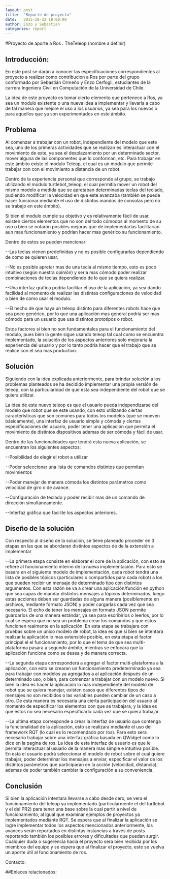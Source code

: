 ```yaml
---
layout: post
title:  "Reporte de proyecto"
date:   2015-10-22 18:00:00
author: Enzo y Sebastian
categories: report
---
```

#Proyecto de aporte a Ros : TheTeleop (nombre a definir) 

## Introducción:

  En este post se darán a conocer las especificaciones correspondientes al proyecto a realizar como contribucion a Ros por parte del grupo conformado por Sebastián Ormeño y Enzo Cerfogli, estudiantes de la carrera Ingeniera Civil en Computación de la Universidad de Chile.

  La idea de este proyecto es tomar cierto elemento que pertenece a Ros, ya sea un modulo existente o una nueva idea a implementar y llevarla a cabo de tal manera que mejore el uso a los usuarios, ya sea para los nuevos o para aquellos que ya son experimentados en este ámbito.

## Problema

  Al comenzar a trabajar con un robot, independiente del modelo que este sea, uno de los primeras actividades que se realizan es interactuar con el movimiento de este, ya sea el desplazamiento por un determinado sector, mover alguna de las componentes que lo conforman, etc. Para trabajar en este ámbito existe el modulo Teleop, el cual es un modulo que permite trabajar con con el movimiento a distancia de un robot.

  Dentro de la experiencia personal que corresponde al grupo, se trabajo utilizando el modulo turtlebot_teleop, el cual permitía mover un robot del mismo modelo a medida que se apretaban determinadas teclas del teclado, pudiendo modificar la velocidad en que este avanzaba (también se puede hacer funcionar mediante el uso de distintos mandos de consolas pero no se trabajo en este ámbito).

  Si bien el modulo cumple su objetivo y es relativamente fácil de usar, existen ciertos elementos que no son del todo cómodos al momento de su uso o bien se notaron posibles mejoras que de implementarlas facilitarían aun mas funcionamiento y podrían hacer mas genérico su funcionamiento. 

Dentro de estos se pueden mencionar:

--Las teclas vienen predefinidas y no es posible configurarlas dependiendo de como se quieren usar.

--No es posible apretar mas de una tecla al mismo tiempo, esto es poco intuitivo (según nuestra opinión) y seria mas cómodo poder realizar combinaciones de teclas dependiendo de lo que se quiera realizar.

--Una interfaz gráfica podría facilitar el uso de la aplicación, ya sea dando facilidad al momento de realizar las distintas configuraciones de velocidad  o bien de como usar el modulo.

--El hecho de que haya un teleop distinto para diferentes robots hace que sea poco genérico, por lo que una aplicación mas general podría ser mas cómodo para un usuario que usa distintos prototipos o robot.

  Estos factores si bien no son fundamentales para el funcionamiento del modulo, pues bien la gente sigue usando teleop tal cual como se encuentra implementado, la solución de los aspectos anteriores solo mejoraría la experiencia del usuario y por lo tanto podría hacer que el trabajo que se realice con el sea mas productivo.

## Solución

  Siguiendo con la idea explicada anteriormente, para brindar solución a los problemas planteados se ha decidido implementar una propia versión de teleop, con la particularidad de que esta sea independiente del robot que se quiera utilizar.

  La idea de este nuevo teleop es que el usuario pueda independizarse del modelo que robot que se este usando, con esto utilizando ciertas características que son comunes para todos los modelos (que se mueven básicamente), una interfaz de usuario simple y cómoda y ciertas especificaciones del usuario, poder tener una aplicación que permita el movimiento de distintos dispositivos ademas de ser cómoda y fácil de usar.

Dentro de las funcionalidades que tendrá esta nueva aplicación, se encuentran los siguientes aspectos:

--Posibilidad de elegir el robot a utilizar

--Poder seleccionar una lista de comandos distintos que permitan movimientos

--Poder manejar de manera cómoda los distintos parámetros como velocidad de giro o de avance.

--Configuración de teclado y poder recibir mas de un comando de dirección simultáneamente.

--Interfaz gráfica que facilite los aspectos anteriores.

## Diseño de la solución

  Con respecto al diseño de la solución, se tiene planeado proceder en 3 etapas en las que se abordaran distintos aspectos de de la extensión a implementar

--La primera etapa consiste en elaborar el core de la aplicación, con esto se refiere al funcionamiento interno de la nueva implementación. Para esto se basara en el siguiente modelo de implementación, cada robot tendrá una lista de posibles tópicos (particulares o compartidos para cada robot) a los que pueden recibir un mensaje de determinado tipo con distintos argumentos. Con esta razón se va a crear una aplicación/función en python que sea capas de mandar distintos mensajes a  tópicos determinados, luego estas acciones deben ser guardadas de alguna manera (posiblemente en archivos, mediante formato JSON) y poder cargarlas cada vez que sea necesario. El echo de tener los mensajes en formato JSON permite guardarlos de una manera estándar, ya sea para escribirlos o leerlos, por lo cual se espera que no sea un problema crear los comandos y que estos funcionen realmente en la aplicación. En esta etapa se trabajara con pruebas sobre un único modelo de robot, la idea es que si bien se intentara realizar la aplicación lo mas extensible posible, en esta etapa el factor principal el el funcionamiento, por lo que el tema de que sea multi-plataforma pasara a segundo ámbito, mientras se enfocara que la aplicación funcione como se desea y de manera correcta.

--La segunda etapa corresponderá a agregar el factor multi-plataforma a la aplicación, con esto se crearan un funcionamiento predeterminado ya sea para trabajar con modelos ya agregados a al aplicación después de un determinado uso, o bien, para comenzar a trabajar con un modelo nuevo. Si bien la idea es hacer la aplicación lo mas independiente del modelo de robot que se quiera manejar, existen casos que diferentes tipos de mensajes no son recibidos o las variables pueden cambiar de un caso a otro. De esta manera es necesaria una cierta participación del usuario al momento de especificar los elementos con que se trabajara, y la idea es que estos no sea necesario especificarlo cada vez que se quiera trabajar.

--La ultima etapa corresponde a crear la interfaz de usuario que contenga la funcionalidad de la aplicación, esto se realizara mediante el uso del framework RQT (lo cual es lo recomendado por ros). Para esto sera necesario trabajar sobre una  interfaz gráfica basada en QWidget como lo dice en la pagina de ros. La idea de esta interfaz de usuario es que le permita interactuar al usuario de la manera mas simple e intuitiva posible. En esta el usuario podrá seleccionar el modelo de robot sobre el cual quiere trabajar, poder determinar los mensajes a enviar, especificar el valor de los distintos parámetros que participaran en la acción (velocidad, distancia), ademas de poder también cambiar la configuración a su conveniencia.

## Conclusión

Si bien la aplicación intentara llevarse a cabo desde cero, se vera el funcionamiento del teleop ya implementado (particularmente el del turtlebot y el del PR2) para tener una base sobre la cual partir a nivel de funcionamiento, al igual que examinar ejemplos de proyectos ya  implementados mediante RQT. Se espera que al finalizar la aplicación se logre implementar todos los aspectos mencionados anteriormente, los avances serán reportados en distintas instancias a través de posts reportando también los posibles errores y dificultades que puedan surgir. Cualquier duda o sugerencia hacia el proyecto sera bien recibida por los miembros del equipo  y se espera que al finalizar el proyecto, este se vuelva un aporte útil al funcionamiento de ros.

Contacto:

##Enlaces relacionados:






